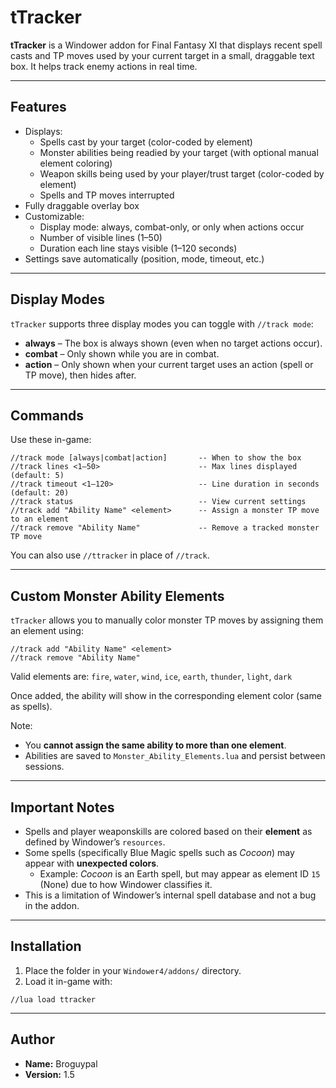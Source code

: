 # tTracker

**tTracker** is a Windower addon for Final Fantasy XI that displays recent spell casts and TP moves used by your current target in a small, draggable text box. It helps track enemy actions in real time.

---

## Features

- Displays:
  - Spells cast by your target (color-coded by element)
  - Monster abilities being readied by your target (with optional manual element coloring)
  - Weapon skills being used by your player/trust target (color-coded by element)
  - Spells and TP moves interrupted
- Fully draggable overlay box
- Customizable:
  - Display mode: always, combat-only, or only when actions occur
  - Number of visible lines (1–50)
  - Duration each line stays visible (1–120 seconds)
- Settings save automatically (position, mode, timeout, etc.)

---

## Display Modes

`tTracker` supports three display modes you can toggle with `//track mode`:

- **always** – The box is always shown (even when no target actions occur).
- **combat** – Only shown while you are in combat.
- **action** – Only shown when your current target uses an action (spell or TP move), then hides after.

---

## Commands

Use these in-game:

```
//track mode [always|combat|action]       -- When to show the box
//track lines <1–50>                      -- Max lines displayed (default: 5)
//track timeout <1–120>                   -- Line duration in seconds (default: 20)
//track status                            -- View current settings
//track add "Ability Name" <element>      -- Assign a monster TP move to an element
//track remove "Ability Name"             -- Remove a tracked monster TP move
```

You can also use `//ttracker` in place of `//track`.

---

## Custom Monster Ability Elements

`tTracker` allows you to manually color monster TP moves by assigning them an element using:

```
//track add "Ability Name" <element>
//track remove "Ability Name"
```

Valid elements are: `fire`, `water`, `wind`, `ice`, `earth`, `thunder`, `light`, `dark`

Once added, the ability will show in the corresponding element color (same as spells).

Note:
- You **cannot assign the same ability to more than one element**.
- Abilities are saved to `Monster_Ability_Elements.lua` and persist between sessions.

---

## Important Notes

- Spells and player weaponskills are colored based on their **element** as defined by Windower’s `resources`.
- Some spells (specifically Blue Magic spells such as *Cocoon*) may appear with **unexpected colors**.
  - Example: *Cocoon* is an Earth spell, but may appear as element ID `15` (None) due to how Windower classifies it. 
- This is a limitation of Windower’s internal spell database and not a bug in the addon.

---

## Installation

1. Place the folder in your `Windower4/addons/` directory.
2. Load it in-game with:

```
//lua load ttracker
```

---

## Author

- **Name:** Broguypal
- **Version:** 1.5